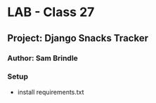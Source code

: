 # LAB - Class 27
## Project: Django Snacks Tracker
### Author: Sam Brindle
### Setup
* install requirements.txt